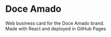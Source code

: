 # Doce Amado

Web business card for the Doce Amado brand.  
Made with React and deployed in GitHub Pages
